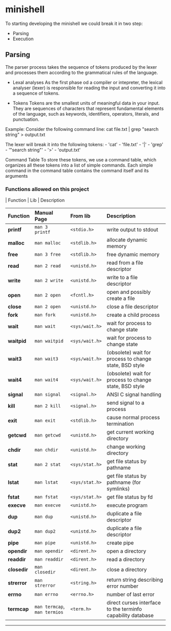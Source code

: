 # minishell

To starting developing the minishell we could break it in two step:
- Parsing
- Execution

## Parsing
The parser process takes the sequence of tokens produced by the lexer and processes them according to the grammatical rules of the language.
- Lexal analyses
	As the first phase od a compiler or intepreter, the lexical analyser (lexer) is responsible for reading the input and converting it into a sequence of tokens.

- Tokens
	Tokens are the smallest units of meaningful data in your input. They are sequences of characters that represent fundamental elements of the language, such as keywords, identifiers, operators, literals, and punctuation.

Example:
 Consider the following command line:
	cat file.txt | grep "search string" > output.txt

The lexer will break it into the following tokens:
	- 'cat'
	- 'file.txt'
	- '|'
	- 'grep'
	- '"search string"'
	- '>'
	- 'output.txt'

Command Table
To store these tokens, we use a command table, which organizes all these tokens into a list of simple commands. Each simple command in the command table contains the command itself and its arguments

### Functions allowed on this project

| Function		| Lib			| Description


| Function		| Manual Page		| From lib			| Description
| :--			| :--				| :--				| :--
| **printf**	| `man 3 printf`	| `<stdio.h>`		| write output to stdout
| **malloc**	| `man malloc`		| `<stdlib.h>`		| allocate dynamic memory
| **free**		| `man 3 free`		| `<stdlib.h>`		| free dynamic memory
| **read**		| `man 2 read`		| `<unistd.h>`		| read from a file descriptor
| **write**		| `man 2 write`		| `<unistd.h>`		| write to a file descriptor
| **open**		| `man 2 open`		| `<fcntl.h>`		| open and possibly create a file
| **close**		| `man 2 open`		| `<unistd.h>`		| close a file descriptor
| **fork**		| `man fork`		| `<unistd.h>`		| create a child process
| **wait**		| `man wait`		| `<sys/wait.h>`	| wait for process to change state
| **waitpid**	| `man waitpid`		| `<sys/wait.h>`	| wait for process to change state
| **wait3**		| `man wait3`		| `<sys/wait.h>`	| (obsolete) wait for process to change state, BSD style
| **wait4**		| `man wait4`		| `<sys/wait.h>`	| (obsolete) wait for process to change state, BSD style
| **signal**	| `man signal`		| `<signal.h>`		| ANSI C signal handling
| **kill**		| `man 2 kill`		| `<signal.h>`		| send signal to a process
| **exit**		| `man exit`		| `<stdlib.h>`		| cause normal process termination
| **getcwd**	| `man getcwd`		| `<unistd.h>`		| get current working directory
| **chdir**		| `man chdir`		| `<unistd.h>`		| change working directory
| **stat**		| `man 2 stat`		| `<sys/stat.h>`	| get file status by pathname
| **lstat**		| `man lstat`		| `<sys/stat.h>`	| get file status by pathname (for symlinks)
| **fstat**		| `man fstat`		| `<sys/stat.h>`	| get file status by fd
| **execve**	| `man execve`		| `<unistd.h>`		| execute program
| **dup**		| `man dup`			| `<unistd.h>`		| duplicate a file descriptor
| **dup2**		| `man dup2`		| `<unistd.h>`		| duplicate a file descriptor
| **pipe**		| `man pipe`		| `<unistd.h>`		| create pipe
| **opendir**	| `man opendir`		| `<dirent.h>`		| open a directory
| **readdir**	| `man readdir`		| `<dirent.h>`		| read a directory
| **closedir**	| `man closedir`	| `<dirent.h>`		| close a directory
| **strerror**	| `man strerror`	| `<string.h>`		| return string describing error number
| **errno**		| `man errno`		| `<errno.h>`		| number of last error
| **termcap**	| `man termcap`, `man termios`		| `<term.h>`		| direct curses interface to the terminfo capability database

---

